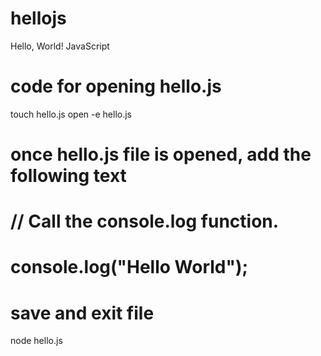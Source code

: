 # hellojs
Hello, World! JavaScript


# code for opening hello.js 
touch hello.js
open -e hello.js
# once hello.js file is opened, add the following text
# // Call the console.log function.
# console.log("Hello World");

# save and exit file

node hello.js
